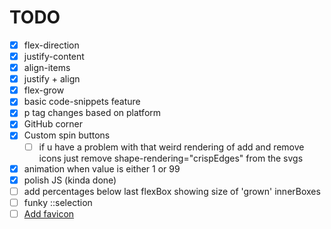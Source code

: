 # TODO

- [x] flex-direction
- [x] justify-content
- [x] align-items
- [x] justify + align
- [x] flex-grow
- [x] basic code-snippets feature
- [x] p tag changes based on platform
- [x] GitHub corner
- [x] Custom spin buttons
  - [ ] if u have a problem with that weird rendering of add and remove icons just remove shape-rendering="crispEdges" from the svgs
- [x] animation when value is either 1 or 99
- [x] polish JS (kinda done)
- [ ] add percentages below last flexBox showing size of 'grown' innerBoxes
- [ ] funky ::selection
- [ ] [Add favicon](https://evilmartians.com/chronicles/how-to-favicon-in-2021-six-files-that-fit-most-needs)
